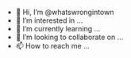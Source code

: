 - 👋 Hi, I’m @whatswrongintown
- 👀 I’m interested in ...
- 🌱 I’m currently learning ...
- 💞️ I’m looking to collaborate on ...
- 📫 How to reach me ...

<!---
whatswrongintown/whatswrongintown is a ✨ special ✨ repository because its `README.md` (this file) appears on your GitHub profile.
You can click the Preview link to take a look at your changes.
--->
